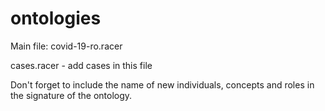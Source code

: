 # ontologies

Main file: covid-19-ro.racer

cases.racer - add cases in this file

Don't forget to include the name of new individuals, concepts and roles in the signature of the ontology. 
